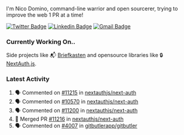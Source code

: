 
I'm Nico Domino, command-line warrior and open sourcerer, trying to improve the web 1 PR at a time!

[![Twitter Badge](https://img.shields.io/badge/-@ndom91-1ca0f1?style=flat-square&labelColor=1ca0f1&logo=twitter&logoColor=white&link=https://twitter.com/ndom91)](https://twitter.com/ndom91) [![Linkedin Badge](https://img.shields.io/badge/-ndom91-blue?style=flat-square&logo=Linkedin&logoColor=white&link=https://www.linkedin.com/in/ndom91/)](https://www.linkedin.com/in/ndom91/) [![Gmail Badge](https://img.shields.io/badge/-yo@ndo.dev-c14438?style=flat-square&logo=mail.ru&logoColor=white&link=mailto:yo@ndo.dev)](mailto:yo@ndo.dev)

### Currently Working On..

Side projects like 📬 [Briefkasten](https://briefkastenhq.com) and opensource libraries like 🔒 [NextAuth.js](https://github.com/nextauthjs/next-auth).

<!--START_SECTION_PROFILE_VIEWS:readme-info-->
<!--END_SECTION_PROFILE_VIEWS:readme-info-->

<!--START_SECTION_DAILY_COMMIT:readme-info-->
<!--END_SECTION_DAILY_COMMIT:readme-info-->

<!--START_SECTION_WEEKLY_COMMIT:readme-info-->
<!--END_SECTION_WEEKLY_COMMIT:readme-info-->

### Latest Activity

<!--START_SECTION:activity-->
1. 🗣 Commented on [#11215](https://github.com/nextauthjs/next-auth/pull/11215#issuecomment-2180666264) in [nextauthjs/next-auth](https://github.com/nextauthjs/next-auth)
2. 🗣 Commented on [#10570](https://github.com/nextauthjs/next-auth/pull/10570#issuecomment-2180650065) in [nextauthjs/next-auth](https://github.com/nextauthjs/next-auth)
3. 🗣 Commented on [#11200](https://github.com/nextauthjs/next-auth/pull/11200#issuecomment-2180645972) in [nextauthjs/next-auth](https://github.com/nextauthjs/next-auth)
4. 🎉 Merged PR [#11216](https://github.com/nextauthjs/next-auth/pull/11216) in [nextauthjs/next-auth](https://github.com/nextauthjs/next-auth)
5. 🗣 Commented on [#4007](https://github.com/gitbutlerapp/gitbutler/issues/4007#issuecomment-2180586939) in [gitbutlerapp/gitbutler](https://github.com/gitbutlerapp/gitbutler)
<!--END_SECTION:activity-->
